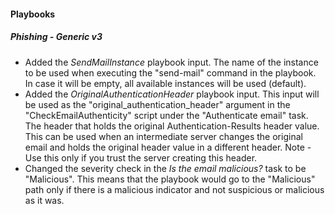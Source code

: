 
#### Playbooks
##### Phishing - Generic v3
- Added the *SendMailInstance* playbook input. The name of the instance to be used when executing the "send-mail" command in the playbook. In case it will be empty, all available instances will be used (default).
- Added the *OriginalAuthenticationHeader* playbook input. This input will be used as the "original_authentication_header" argument in the "CheckEmailAuthenticity" script under the "Authenticate email" task. The header that holds the original Authentication-Results header value. This can be used when an intermediate server changes the original email and holds the original header value in a different header. Note - Use this only if you trust the server creating this header.
- Changed the severity check in the *Is the email malicious?* task to be "Malicious". This means that the playbook would go to the "Malicious" path only if there is a malicious indicator and not suspicious or malicious as it was.
